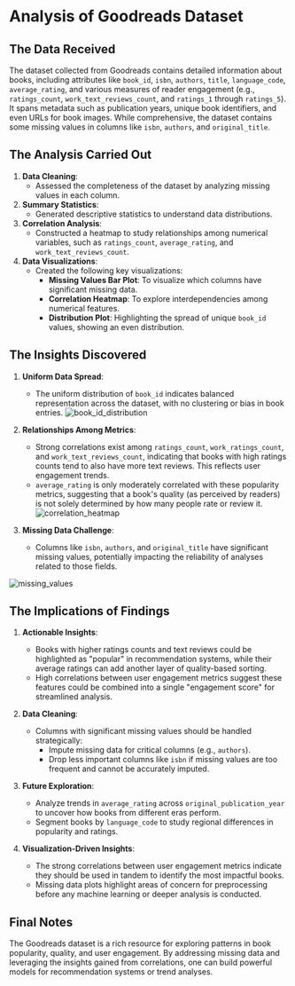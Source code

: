 # Analysis of Goodreads Dataset

## The Data Received
The dataset collected from Goodreads contains detailed information about books, including attributes like `book_id`, `isbn`, `authors`, `title`, `language_code`, `average_rating`, and various measures of reader engagement (e.g., `ratings_count`, `work_text_reviews_count`, and `ratings_1` through `ratings_5`). It spans metadata such as publication years, unique book identifiers, and even URLs for book images. While comprehensive, the dataset contains some missing values in columns like `isbn`, `authors`, and `original_title`.

## The Analysis Carried Out
1. **Data Cleaning**:
   - Assessed the completeness of the dataset by analyzing missing values in each column.
2. **Summary Statistics**:
   - Generated descriptive statistics to understand data distributions.
3. **Correlation Analysis**:
   - Constructed a heatmap to study relationships among numerical variables, such as `ratings_count`, `average_rating`, and `work_text_reviews_count`.
4. **Data Visualizations**:
   - Created the following key visualizations:
     - **Missing Values Bar Plot**: To visualize which columns have significant missing data.
     - **Correlation Heatmap**: To explore interdependencies among numerical features.
     - **Distribution Plot**: Highlighting the spread of unique `book_id` values, showing an even distribution.

## The Insights Discovered
1. **Uniform Data Spread**:
   - The uniform distribution of `book_id` indicates balanced representation across the dataset, with no clustering or bias in book entries.
     ![book_id_distribution](https://github.com/user-attachments/assets/32b188f0-f570-452e-b70d-73771798df78)


2. **Relationships Among Metrics**:
   - Strong correlations exist among `ratings_count`, `work_ratings_count`, and `work_text_reviews_count`, indicating that books with high ratings counts tend to also have more text reviews. This reflects user engagement trends.
   - `average_rating` is only moderately correlated with these popularity metrics, suggesting that a book's quality (as perceived by readers) is not solely determined by how many people rate or review it.
     ![correlation_heatmap](https://github.com/user-attachments/assets/2fa0d23e-f656-4a05-9800-c26d8a8b79a8)


3. **Missing Data Challenge**:
   - Columns like `isbn`, `authors`, and `original_title` have significant missing values, potentially impacting the reliability of analyses related to those fields.
     
![missing_values](https://github.com/user-attachments/assets/7262b209-45c8-4d35-a9a1-bed74e72ce0e)

## The Implications of Findings
1. **Actionable Insights**:
   - Books with higher ratings counts and text reviews could be highlighted as "popular" in recommendation systems, while their average ratings can add another layer of quality-based sorting.
   - High correlations between user engagement metrics suggest these features could be combined into a single "engagement score" for streamlined analysis.

2. **Data Cleaning**:
   - Columns with significant missing values should be handled strategically:
     - Impute missing data for critical columns (e.g., `authors`).
     - Drop less important columns like `isbn` if missing values are too frequent and cannot be accurately imputed.

3. **Future Exploration**:
   - Analyze trends in `average_rating` across `original_publication_year` to uncover how books from different eras perform.
   - Segment books by `language_code` to study regional differences in popularity and ratings.

4. **Visualization-Driven Insights**:
   - The strong correlations between user engagement metrics indicate they should be used in tandem to identify the most impactful books.
   - Missing data plots highlight areas of concern for preprocessing before any machine learning or deeper analysis is conducted.

## Final Notes
The Goodreads dataset is a rich resource for exploring patterns in book popularity, quality, and user engagement. By addressing missing data and leveraging the insights gained from correlations, one can build powerful models for recommendation systems or trend analyses.
